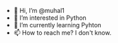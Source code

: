 - 👋 Hi, I’m @muhal1
- 👀 I’m interested in Python
- 🌱 I’m currently learning Pyhton
- 📫 How to reach me? I don't know.

<!---
muhal1/muhal1 is a ✨ special ✨ repository because its `README.md` (this file) appears on your GitHub profile.
You can click the Preview link to take a look at your changes.
--->
